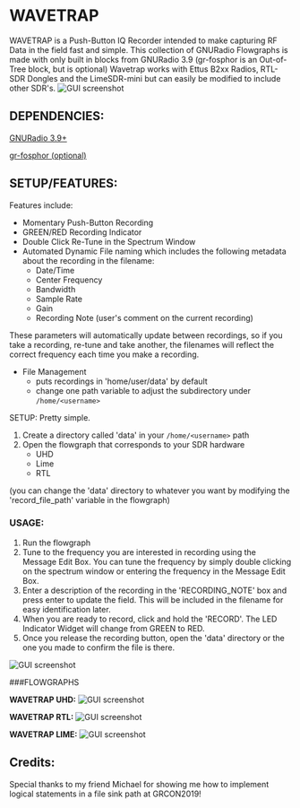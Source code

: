 # WAVETRAP
WAVETRAP is a Push-Button IQ Recorder intended to make capturing RF Data in the field fast and simple.
This collection of GNURadio Flowgraphs is made with only built in blocks from GNURadio 3.9 (gr-fosphor is an Out-of-Tree block, but is optional)
Wavetrap works with
Ettus B2xx Radios, RTL-SDR Dongles and the LimeSDR-mini but can easily be modified to include other SDR's.
![GUI screenshot](https://github.com/muaddib1984/wavetrap/blob/main/flowgraph_images/wavetrap_fosphor_gui.png)


## DEPENDENCIES:
[GNURadio 3.9+](https://github.com/gnuradio/gnuradio)

[gr-fosphor (optional)](https://github.com/osmocom/gr-fosphor)

## SETUP/FEATURES:
Features include:
- Momentary Push-Button Recording 
- GREEN/RED Recording Indicator
- Double Click Re-Tune in the Spectrum Window
- Automated Dynamic File naming which includes the following metadata about the recording in the filename:
    - Date/Time
    - Center Frequency
    - Bandwidth
    - Sample Rate
    - Gain 
    - Recording Note (user's comment on the current recording)

These parameters will automatically update between recordings, so if you take a recording, re-tune and take another, the filenames will reflect the correct frequency each time you make a recording.

- File Management
    - puts recordings in 'home/user/data' by default
    - change one path variable to adjust the subdirectory under ```/home/<username>```

SETUP:
Pretty simple.
1) Create a directory called 'data' in your ```/home/<username>``` path
2) Open the flowgraph that corresponds to your SDR hardware
    - UHD
    - Lime
    - RTL

(you can change the 'data' directory to whatever you want by modifying the 'record_file_path' variable in the flowgraph)

### USAGE:

1) Run the flowgraph
2) Tune to the frequency you are interested in recording using the Message Edit Box. You can tune the frequency by simply double clicking on the spectrum window or entering the frequency in the Message Edit Box.
3) Enter a description of the recording in the 'RECORDING_NOTE' box and press enter to update the field. This will be included in the filename for easy identification later.
4) When you are ready to record, click and hold the 'RECORD'. The LED Indicator Widget will change from GREEN to RED.
5) Once you release the recording button, open the 'data' directory or the one you made to confirm the file is there.

![GUI screenshot](https://github.com/muaddib1984/wavetrap/blob/main/flowgraph_images/wavetrap_fosphor_recording.png)

###FLOWGRAPHS

**WAVETRAP UHD:**
![GUI screenshot](https://github.com/muaddib1984/wavetrap/blob/main/flowgraph_images/uhd_wavetrap.png)

**WAVETRAP RTL:**
![GUI screenshot](https://github.com/muaddib1984/wavetrap/blob/main/flowgraph_images/rtl_wavetrap.png)

**WAVETRAP LIME:**
![GUI screenshot](https://github.com/muaddib1984/wavetrap/blob/main/flowgraph_images/lime_wavetrap.png)

## Credits:
Special thanks to my friend Michael for showing me how to implement logical statements in a file sink path at GRCON2019!


